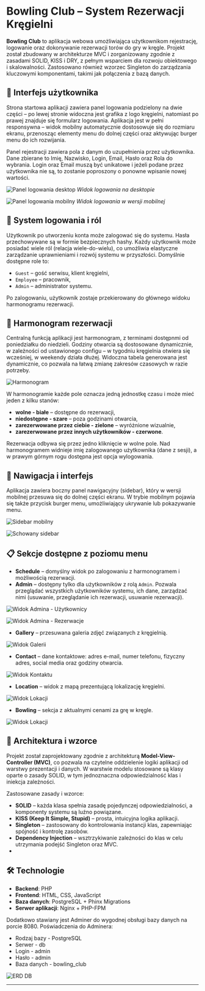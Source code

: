 # Bowling Club – System Rezerwacji Kręgielni

**Bowling Club** to aplikacja webowa umożliwiająca użytkownikom rejestrację, logowanie oraz dokonywanie rezerwacji torów do gry w kręgle. Projekt został zbudowany w architekturze MVC i zorganizowany zgodnie z zasadami SOLID, KISS i DRY, z pełnym wsparciem dla rozwoju obiektowego i skalowalności. Zastosowano również wzorzec Singleton do zarządzania kluczowymi komponentami, takimi jak połączenia z bazą danych.

## 🎨 Interfejs użytkownika

Strona startowa aplikacji zawiera panel logowania podzielony na dwie części – po lewej stronie widoczna jest grafika z logo kręgielni, natomiast po prawej znajduje się formularz logowania. Aplikacja jest w pełni responsywna – widok mobilny automatycznie dostosowuje się do rozmiaru ekranu, przenosząc elementy menu do dolnej części oraz aktywując burger menu do ich rozwijania.

Panel rejestracji zawiera pola z danym do uzupełnienia przez użytkownika. Dane zbierane to Imię, Nazwisko, Login, Email, Hasło oraz Rola do wybrania. Login oraz Email muszą być unikatowe i jeżeli podane przez użytkownika nie są, to zostanie poproszony o ponowne wpisanie nowej wartości.

![Panel logowania desktop](./wiki/screenshots/login.jpg)
*Widok logowania na desktopie*

![Panel logowania mobilny](./wiki/screenshots/login_mobile.jpg)
*Widok logowania w wersji mobilnej*

## 🔐 System logowania i ról

Użytkownik po utworzeniu konta może zalogować się do systemu. Hasła przechowywane są w formie bezpiecznych hashy. Każdy użytkownik może posiadać wiele ról (relacja wiele-do-wielu), co umożliwia elastyczne zarządzanie uprawnieniami i rozwój systemu w przyszłości. Domyślnie dostępne role to:

- `Guest` – gość serwisu, klient kręgielni,
- `Employee` – pracownik,
- `Admin` – administrator systemu.

Po zalogowaniu, użytkownik zostaje przekierowany do głównego widoku harmonogramu rezerwacji.

## 📅 Harmonogram rezerwacji

Centralną funkcją aplikacji jest harmonogram, z terminami dostępnmi od poniedziałku do niedzieli. Godziny otwarcia są dostosowane dynamicznie, w zależności od ustawionego configu – w tygodniu kręgielnia otwiera się wcześniej, w weekendy działa dłużej. Widoczna tabela generowana jest dynamicznie, co pozwala na łatwą zmianę zakresów czasowych w razie potrzeby.

![Harmonogram](./wiki/screenshots/schedule.jpg)

W harmonogramie każde pole oznacza jedną jednostkę czasu i może mieć jeden z kilku stanów:

- **wolne - białe** – dostępne do rezerwacji,
- **niedostępne - szare** – poza godzinami otwarcia,
- **zarezerwowane przez ciebie - zielone** – wyróżnione wizualnie,
- **zarezerwowane przez innych użytkowników - czerwone**.

Rezerwacja odbywa się przez jedno kliknięcie w wolne pole. Nad harmonogramem widnieje imię zalogowanego użytkownika (dane z sesji), a w prawym górnym rogu dostępna jest opcja wylogowania.

## 🧭 Nawigacja i interfejs

Aplikacja zawiera boczny panel nawigacyjny (sidebar), który w wersji mobilnej przesuwa się do dolnej części ekranu. W trybie mobilnym pojawia się także przycisk burger menu, umożliwiający ukrywanie lub pokazywanie menu.

![Sidebar mobilny](./wiki/screenshots/side_bar_mobile.jpg)

![Schowany sidebar](./wiki/screenshots/no_side_bar_mobile.jpg)

## 📋 Sekcje dostępne z poziomu menu

- **Schedule** – domyślny widok po zalogowaniu z harmonogramem i możliwością rezerwacji.
- **Admin** – dostępny tylko dla użytkowników z rolą `Admin`. Pozwala przeglądać wszystkich użytkowników systemu, ich dane, zarządzać nimi (usuwanie, przeglądanie ich rezerwacji, usuwanie rezerwacji).

![Widok Admina - Użytkownicy](./wiki/screenshots/admin_panel.jpg)

![Widok Admina - Rezerwacje](./wiki/screenshots/reservations.jpg)

- **Gallery** – przesuwana galeria zdjęć związanych z kręgielnią.

![Widok Galerii](./wiki/screenshots/gallery.jpg)

- **Contact** – dane kontaktowe: adres e-mail, numer telefonu, fizyczny adres, social media oraz godziny otwarcia.

![Widok Kontaktu](./wiki/screenshots/contact.jpg)

- **Location** – widok z mapą prezentującą lokalizację kręgielni.

![Widok Lokacji](./wiki/screenshots/location.jpg)

- **Bowling** – sekcja z aktualnymi cenami za grę w kręgle.

![Widok Lokacji](./wiki/screenshots/prices.jpg)

## 🧱 Architektura i wzorce

Projekt został zaprojektowany zgodnie z architekturą **Model-View-Controller (MVC)**, co pozwala na czytelne oddzielenie logiki aplikacji od warstwy prezentacji i danych. W warstwie modelu stosowane są klasy oparte o zasady SOLID, w tym jednoznaczna odpowiedzialność klas i iniekcja zależności.

Zastosowane zasady i wzorce:

- **SOLID** – każda klasa spełnia zasadę pojedynczej odpowiedzialności, a komponenty systemu są luźno powiązane.
- **KISS (Keep It Simple, Stupid)** – prosta, intuicyjna logika aplikacji.
- **Singleton** – zastosowany do kontrolowania instancji klas, zapewniając spójność i kontrolę zasobów.
- **Dependency Injection** – wsztrzykiwanie zależności do klas w celu utrzymania podejść Singleton oraz MVC.
- 
## 🛠 Technologie

- **Backend**: PHP 
- **Frontend**: HTML, CSS, JavaScript
- **Baza danych**: PostgreSQL + Phinx Migrations
- **Serwer aplikacji**: Nginx + PHP-FPM

Dodatkowo stawiany jest Adminer do wygodnej obsługi bazy danych na porcie 8080.
Poświadczenia do Adminera:
- Rodzaj bazy - PostgreSQL
- Serwer - db
- Login - admin
- Hasło - admin
- Baza danych - bowling_club

![ERD DB](./wiki/erd.jpg)

---
